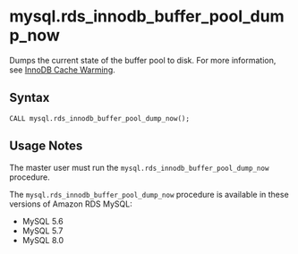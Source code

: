 # mysql\.rds\_innodb\_buffer\_pool\_dump\_now<a name="mysql_rds_innodb_buffer_pool_dump_now"></a>

Dumps the current state of the buffer pool to disk\. For more information, see [InnoDB Cache Warming](CHAP_MySQL.md#MySQL.Concepts.InnoDBCacheWarming)\.

## Syntax<a name="mysql_rds_innodb_buffer_pool_dump_now-syntax"></a>

```
CALL mysql.rds_innodb_buffer_pool_dump_now();
```

## Usage Notes<a name="mysql_rds_innodb_buffer_pool_dump_now-usage"></a>

The master user must run the `mysql.rds_innodb_buffer_pool_dump_now` procedure\. 

The `mysql.rds_innodb_buffer_pool_dump_now` procedure is available in these versions of Amazon RDS MySQL:
+ MySQL 5\.6
+ MySQL 5\.7
+ MySQL 8\.0